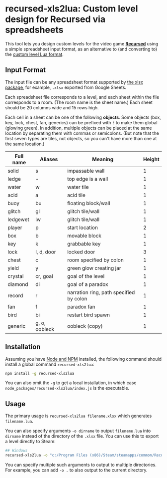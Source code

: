 # recursed-xls2lua: Custom level design for Recursed via spreadsheets

This tool lets you design custom levels for the video game
**[Recursed](http://store.steampowered.com/app/497780/Recursed/)**
using a simple spreadsheet input format, as an alternative to
(and converting to) the
[custom level Lua format](http://steamcommunity.com/sharedfiles/filedetails/?id=800043882).

## Input Format

The input file can be any spreadsheet format supported by
[the xlsx package](https://www.npmjs.com/package/xlsx), for example,
`.xlsx` exported from Google Sheets.

Each spreadsheet file corresponds to a level, and each sheet within
the file corresponds to a room.  (The room name is the sheet name.)
Each sheet should be 20 columns wide and 15 rows high.

Each cell in a sheet can be one of the following **objects**.
Some objects (box, key, lock, chest, fan, generics) can be prefixed with
`!` to make them global (glowing green).
In addition, multiple objects can be placed at the same location
by separating them with commas or semicolons.
(But note that the first seven types are tiles, not objects, so you can't
have more than one at the same location.)

Full name | Aliases       | Meaning             | Height
--------- | -------       | -------             | ------
solid     | s             | impassable wall     | 1
ledge     | -             | top edge is a wall  | 1
water     | w             | water tile          | 1
acid      | a             | acid tile           | 1
buoy      | bu            | floating block/wall | 1
glitch    | gl            | glitch tile/wall    | 1
ledgewet  | lw            | glitch tile/wall    | 1
player    | p             | start location      | 2
box       | b             | movable block       | 1
key       | k             | grabbable key       | 1
lock      | l, d, door    | locked door         | 3
chest     | c             | room specified by colon | 1
yield     | y             | green glow creating jar | 1
crystal   | cr, goal      | goal of the level   | 1
diamond   | di            | goal of a paradox   | 1
record    | r             | narration ring, path specified by colon | 1
fan       | f             | paradox fan         | 1
bird      | bi            | restart bird spawn  | 1
generic   | g, o, oobleck | oobleck (copy)      | 1

## Installation

Assuming you have [Node and NPM](https://nodejs.org/) installed,
the following command should install a global command `recursed-xls2lua`:

```bash
npm install -g recursed-xls2lua
```

You can also omit the `-g` to get a local installation, in which case
`node_packages/recursed-xls2lua/index.js` is the executable.

## Usage

The primary usage is `recursed-xls2lua filename.xlsx`
which generates `filename.lua`.

You can also specify arguments `-o dirname` to output `filename.lua`
into `dirname` instead of the directory of the `.xlsx` file.
You can use this to export a level directly to Steam:

```bash
## Windows
recursed-xls2lua -o "c:/Program Files (x86)/Steam/steamapps/common/Recursed/custom/missions/" level.xlsx
```

You can specify multiple such arguments to output to multiple directories.
For example, you can add `-o .` to also output to the current directory.
